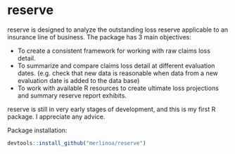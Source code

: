 reserve
========================================================

reserve is designed to analyze the outstanding loss reserve applicable to an insurance line of business.  The package has 3 main objectives:
 
 * To create a consistent framework for working with raw claims loss detail.
 * To summarize and compare claims loss detail at different evaluation dates. (e.g. check that new data is reasonable when data from a new evaluation date is added to the data base)
 * To work with available R resources to create ultimate loss projections and summary reserve report exhibits.
 
reserve is still in very early stages of development, and this is my first R package.  I appreciate any advice.

Package installation:
  
  ```R
  devtools::install_github("merlinoa/reserve")
  ```